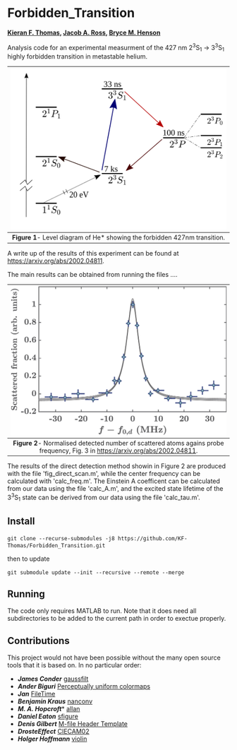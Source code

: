 # Forbidden_Transition
**[Kieran F. Thomas](https://github.com/KF-Thomas),  [Jacob A. Ross](https://github.com/GroundhogState),  [Bryce M. Henson](https://github.com/brycehenson)**

Analysis code for an experimental measurment of the 427 nm 2<sup>3</sup>S<sub>1</sub> -> 3<sup>3</sup>S<sub>1</sub> highly forbidden transition in metastable helium.


| ![Level Diagram of He*](/figs/level_scheme_v4.svg "Fig2") | 
|:--:| 
| **Figure 1**- Level diagram of He\* showing the forbidden 427nm transition.  |


A write up of the results of this experiment can be found at https://arxiv.org/abs/2002.04811.

The main results can be obtained from running the files ....

| ![Direct detection scan*](/figs/direct_scan.png "Fig2") | 
|:--:| 
| **Figure 2**- Normalised detected number of scattered atoms agains probe frequency, Fig. 3 in https://arxiv.org/abs/2002.04811.  |

The results of the direct detection method showin in Figure 2 are produced with the file 'fig_direct_scan.m', while the center frequency can be calculated with 'calc_freq.m'. The Einstein A coefficent can be calculated from our data using the file 'calc_A.m', and the excited state lifetime of the 3<sup>3</sup>S<sub>1</sub> state can be derived from our data using the file 'calc_tau.m'.

## Install
``` 
git clone --recurse-submodules -j8 https://github.com/KF-Thomas/Forbidden_Transition.git
```
then to update 
```
git submodule update --init --recursive --remote --merge
```

## Running
The code only requires MATLAB to run. Note that it does need all subdirectories to be added to the current path in order to exectue properly.

## Contributions  
This project would not have been possible without the many open source tools that it is based on. In no particular order: 

* ***James Conder*** [gaussfilt](https://au.mathworks.com/matlabcentral/fileexchange/43182-gaussfilt-t-z-sigma)
* ***Ander Biguri*** [Perceptually uniform colormaps](https://au.mathworks.com/matlabcentral/fileexchange/51986-perceptually-uniform-colormaps)
* ***Jan*** [FileTime](https://au.mathworks.com/matlabcentral/fileexchange/24671-filetime)
* ***Benjamin Kraus*** [nanconv](https://au.mathworks.com/matlabcentral/fileexchange/41961-nanconv)
* ***M. A. Hopcroft**** [allan](https://au.mathworks.com/matlabcentral/fileexchange/13246-allan)
* ***Daniel Eaton***  [sfigure](https://au.mathworks.com/matlabcentral/fileexchange/8919-smart-silent-figure)
* ***Denis Gilbert***  [M-file Header Template](https://au.mathworks.com/matlabcentral/fileexchange/4908-m-file-header-template)
* ***DrosteEffect***  [CIECAM02](https://github.com/DrosteEffect/CIECAM02)
* ***Holger Hoffmann*** [violin](https://au.mathworks.com/matlabcentral/fileexchange/45134-violin-plot)
